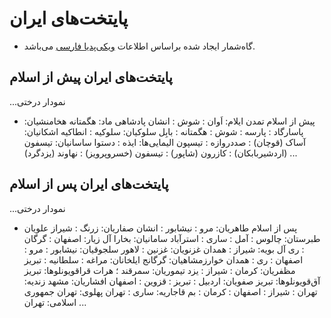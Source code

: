 # پایتخت‌های ایران

* گاه‌شمار ایجاد شده براساس اطلاعات [ویکی‌پدیا فارسی](https://w.wiki/CA33) می‌باشد.

## پایتخت‌های ایران پیش از اسلام

...نمودار درختی
- پیش از اسلام
تمدن ایلام: اَوان 
  : شوش
  : انشان
پادشاهی ماد: هگمتانه
هخامنشیان: پاسارگاد
  : پارسه
  : شوش
  : هگمتانه
  : بابِل
سلوکیان: سلوکیه
  : انطاکیه
اشکانیان: آساک (قوچان)
  : صددروازه
  : تیسپون
الیمایی‌ها: ایذه
  : دستوا
ساسانیان: تیسفون (اردشیربابکان)
  : کازرون (شاپور)
  : تیسفون (خسروپرویز)
  : نهاوند (یزدگرد)
...

## پایتخت‌های ایران پس از اسلام

...نمودار درختی
- پس از اسلام
طاهریان: مرو 
  : نیشابور
  : انشان
صفاریان: زرنگ
  : شیراز
علویان طبرستان: چالوس 
  : آمل
  : ساری
  : استرآباد
سامانیان: بخارا
آل زیار: اصفهان
  : گرگان
  : ری
آل بویه: شیراز
  : همدان
غزنویان: غزنین
  : لاهور
سلجوقیان: نیشابور
  : مرو
  : اصفهان
  : ری
  : همدان
خوارزمشاهیان: گرگانج
ایلخانان: مراغه
  : سلطانیه
  : تبریز
مظفریان: کرمان
  : شیراز
  : یزد
تیموریان: سمرقند
  ؛ هرات
قراقویونلوها: تبریز
آق‌قویونلوها: تبریز
صفویان: اردبیل
  : تبریز
  : قزوین
  : اصفهان
افشاریان: مشهد
زندیه: تهران
  : شیراز
  : اصفهان
  : کرمان
  : بم
قاجاریه: ساری
  : تهران
پهلوی: تهران
جمهوری اسلامی: تهران
...